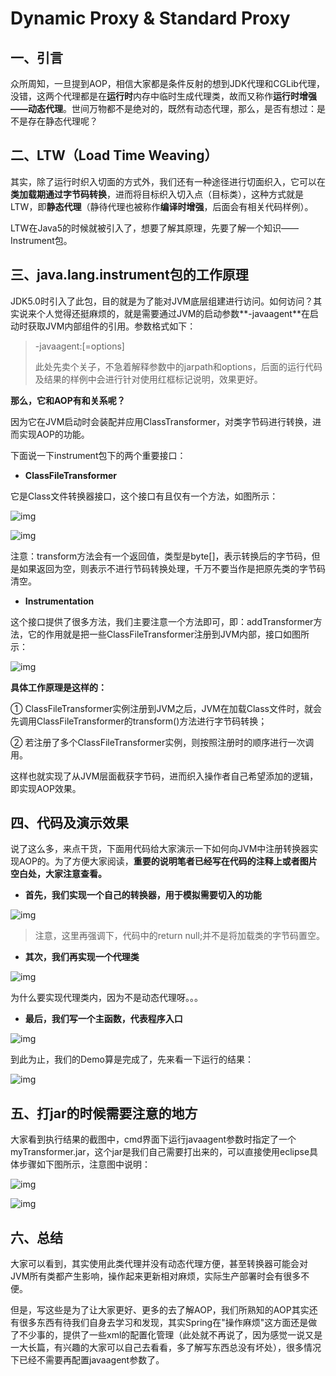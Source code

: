 # Dynamic Proxy & Standard Proxy

## **一、引言**

众所周知，一旦提到AOP，相信大家都是条件反射的想到JDK代理和CGLib代理，没错，这两个代理都是在**运行时**内存中临时生成代理类，故而又称作**运行时增强——动态代理**。世间万物都不是绝对的，既然有动态代理，那么，是否有想过：是不是存在静态代理呢？

## **二、LTW（Load Time Weaving）**

其实，除了运行时织入切面的方式外，我们还有一种途径进行切面织入，它可以在**类加载期通过字节码转换**，进而将目标织入切入点（目标类），这种方式就是LTW，即**静态代理**（静待代理也被称作**编译时增强**，后面会有相关代码样例）。

LTW在Java5的时候就被引入了，想要了解其原理，先要了解一个知识——Instrument包。

## **三、java.lang.instrument包的工作原理**

JDK5.0时引入了此包，目的就是为了能对JVM底层组建进行访问。如何访问？其实说来个人觉得还挺麻烦的，就是需要通过JVM的启动参数**-javaagent**在启动时获取JVM内部组件的引用。参数格式如下：

> -javaagent:<jarpath>[=options]
>
> 此处先卖个关子，不急着解释参数中的jarpath和options，后面的运行代码及结果的样例中会进行针对使用红框标记说明，效果更好。

**那么，它和AOP有和关系呢？**

因为它在JVM启动时会装配并应用ClassTransformer，对类字节码进行转换，进而实现AOP的功能。

下面说一下instrument包下的两个重要接口：

- **ClassFileTransformer**

它是Class文件转换器接口，这个接口有且仅有一个方法，如图所示：

![img](https://mmbiz.qpic.cn/mmbiz_jpg/UtWdDgynLda55B9icrFicGibTvMRjrWJzicaqWYqIltXG2IF5pAqTAR9BnibEtvTC7sdK9bD5XgibI5EuUHdlpyGPV2g/640?wx_fmt=jpeg&tp=webp&wxfrom=5&wx_lazy=1&wx_co=1)

![img](https://mmbiz.qpic.cn/mmbiz_jpg/UtWdDgynLda55B9icrFicGibTvMRjrWJzicaa1uHPIcZ994CW8mhRpcg4liblg55hf82Nic61OeVUF0o85Qg0ZGCedAQ/640?wx_fmt=jpeg&tp=webp&wxfrom=5&wx_lazy=1&wx_co=1)

注意：transform方法会有一个返回值，类型是byte[]，表示转换后的字节码，但是如果返回为空，则表示不进行节码转换处理，千万不要当作是把原先类的字节码清空。

- **Instrumentation**

这个接口提供了很多方法，我们主要注意一个方法即可，即：addTransformer方法，它的作用就是把一些ClassFileTransformer注册到JVM内部，接口如图所示：

![img](https://mmbiz.qpic.cn/mmbiz_jpg/UtWdDgynLda55B9icrFicGibTvMRjrWJzicaRm5gn36cvseNJbnZp0RZgsGnP9J3ZAHhyFV1SY63zzQQ1UrHkerdWA/640?wx_fmt=jpeg&tp=webp&wxfrom=5&wx_lazy=1&wx_co=1)

**具体工作原理是这样的：**

① ClassFileTransformer实例注册到JVM之后，JVM在加载Class文件时，就会先调用ClassFileTransformer的transform()方法进行字节码转换；

② 若注册了多个ClassFileTransformer实例，则按照注册时的顺序进行一次调用。

这样也就实现了从JVM层面截获字节码，进而织入操作者自己希望添加的逻辑，即实现AOP效果。

## **四、代码及演示效果**

说了这么多，来点干货，下面用代码给大家演示一下如何向JVM中注册转换器实现AOP的。为了方便大家阅读，**重要的说明笔者已经写在代码的注释上或者图片空白处，大家注意查看。**

- **首先，我们实现一个自己的转换器，用于模拟需要切入的功能**

![img](https://mmbiz.qpic.cn/mmbiz_jpg/UtWdDgynLda55B9icrFicGibTvMRjrWJzica4sDkvPiaYPZ7PHDraHkmia5CdLibrsYfOg8vZBk8ibiaot5ibhD7bdlJ79icQ/640?wx_fmt=jpeg&tp=webp&wxfrom=5&wx_lazy=1&wx_co=1)

> 注意，这里再强调下，代码中的return null;并不是将加载类的字节码置空。

- **其次，我们再实现一个代理类**

![img](https://mmbiz.qpic.cn/mmbiz_jpg/UtWdDgynLda55B9icrFicGibTvMRjrWJzicahLQlIaPOBfvYWBQZWKsXiaZCIOjKdgK55X60MUaic8lkPXtFsTVlxhyA/640?wx_fmt=jpeg&tp=webp&wxfrom=5&wx_lazy=1&wx_co=1)

为什么要实现代理类内，因为不是动态代理呀。。。

- **最后，我们写一个主函数，代表程序入口**

![img](https://mmbiz.qpic.cn/mmbiz_jpg/UtWdDgynLda55B9icrFicGibTvMRjrWJzicahicxYSboiagNQ1wRvIibIl1iaY0ic7sdYqHia7uC15S1AUzwcjPjgrtPm1aA/640?wx_fmt=jpeg&tp=webp&wxfrom=5&wx_lazy=1&wx_co=1)

到此为止，我们的Demo算是完成了，先来看一下运行的结果：

![img](https://mmbiz.qpic.cn/mmbiz_jpg/UtWdDgynLda55B9icrFicGibTvMRjrWJzicaVBrJXD5FkGJHnfx16TIBN9aNaeAhrjdljgNAbttib2zRaTkVbFlPKGw/640?wx_fmt=jpeg&tp=webp&wxfrom=5&wx_lazy=1&wx_co=1)

## **五、打jar的时候需要注意的地方**

大家看到执行结果的截图中，cmd界面下运行javaagent参数时指定了一个myTransformer.jar，这个jar是我们自己需要打出来的，可以直接使用eclipse具体步骤如下图所示，注意图中说明：

![img](https://mmbiz.qpic.cn/mmbiz_jpg/UtWdDgynLda55B9icrFicGibTvMRjrWJzicaNpARWPxiaicz8Hy9yvMSQM1IuTvq3H1TyrTrZjxy2WlLcbOwJud7YweQ/640?wx_fmt=jpeg&tp=webp&wxfrom=5&wx_lazy=1&wx_co=1)

![img](https://mmbiz.qpic.cn/mmbiz_jpg/UtWdDgynLda55B9icrFicGibTvMRjrWJzicaq8BD2tlIT0ngeia5eFxTa5dbDyicPYUK9n1wbJdTIR3lY7byXujVhy7w/640?wx_fmt=jpeg&tp=webp&wxfrom=5&wx_lazy=1&wx_co=1)

## **六、总结**

大家可以看到，其实使用此类代理并没有动态代理方便，甚至转换器可能会对JVM所有类都产生影响，操作起来更新相对麻烦，实际生产部署时会有很多不便。

但是，写这些是为了让大家更好、更多的去了解AOP，我们所熟知的AOP其实还有很多东西有待我们自身去学习和发现，其实Spring在"操作麻烦"这方面还是做了不少事的，提供了一些xml的配置化管理（此处就不再说了，因为感觉一说又是一大长篇，有兴趣的大家可以自己去看看，多了解写东西总没有坏处），很多情况下已经不需要再配置javaagent参数了。
